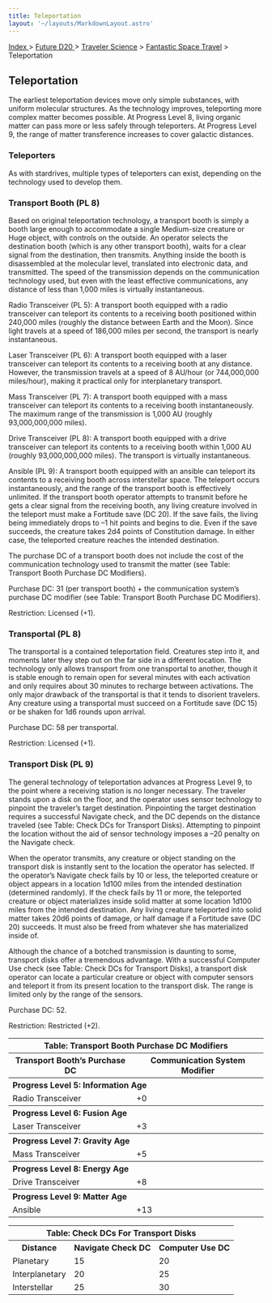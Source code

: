 ```yaml
---
title: Teleportation
layout: '~/layouts/MarkdownLayout.astro'
---
```


[ Index ](/) > [ Future D20 ](/future.d20.srd) > [Traveler Science](/future.d20.srd/traveler.science) > [Fantastic Space Travel](/future.d20.srd/traveler.science/fantastic.space.travel) > Teleportation

## Teleportation

The earliest teleportation devices move only simple substances, with uniform
molecular structures. As the technology improves, teleporting more complex
matter becomes possible. At Progress Level 8, living organic matter can pass
more or less safely through teleporters. At Progress Level 9, the range of
matter transference increases to cover galactic distances.

### Teleporters

As with stardrives, multiple types of teleporters can exist, depending on the
technology used to develop them.

### Transport Booth (PL 8)

Based on original teleportation technology, a transport booth is simply a
booth large enough to accommodate a single Medium-size creature or Huge
object, with controls on the outside. An operator selects the destination
booth (which is any other transport booth), waits for a clear signal from the
destination, then transmits. Anything inside the booth is disassembled at the
molecular level, translated into electronic data, and transmitted. The speed
of the transmission depends on the communication technology used, but even
with the least effective communications, any distance of less than 1,000 miles
is virtually instantaneous.

Radio Transceiver (PL 5): A transport booth equipped with a radio transceiver
can teleport its contents to a receiving booth positioned within 240,000 miles
(roughly the distance between Earth and the Moon). Since light travels at a
speed of 186,000 miles per second, the transport is nearly instantaneous.

Laser Transceiver (PL 6): A transport booth equipped with a laser transceiver
can teleport its contents to a receiving booth at any distance. However, the
transmission travels at a speed of 8 AU/hour (or 744,000,000 miles/hour),
making it practical only for interplanetary transport.

Mass Transceiver (PL 7): A transport booth equipped with a mass transceiver
can teleport its contents to a receiving booth instantaneously. The maximum
range of the transmission is 1,000 AU (roughly 93,000,000,000 miles).

Drive Transceiver (PL 8): A transport booth equipped with a drive transceiver
can teleport its contents to a receiving booth within 1,000 AU (roughly
93,000,000,000 miles). The transport is virtually instantaneous.

Ansible (PL 9): A transport booth equipped with an ansible can teleport its
contents to a receiving booth across interstellar space. The teleport occurs
instantaneously, and the range of the transport booth is effectively
unlimited. If the transport booth operator attempts to transmit before he gets
a clear signal from the receiving booth, any living creature involved in the
teleport must make a Fortitude save (DC 20). If the save fails, the living
being immediately drops to –1 hit points and begins to die. Even if the save
succeeds, the creature takes 2d4 points of Constitution damage. In either
case, the teleported creature reaches the intended destination.

The purchase DC of a transport booth does not include the cost of the
communication technology used to transmit the matter (see Table: Transport
Booth Purchase DC Modifiers).

Purchase DC: 31 (per transport booth) + the communication system’s purchase DC
modifier (see Table: Transport Booth Purchase DC Modifiers).

Restriction: Licensed (+1).

### Transportal (PL 8)

The transportal is a contained teleportation field. Creatures step into it,
and moments later they step out on the far side in a different location. The
technology only allows transport from one transportal to another, though it is
stable enough to remain open for several minutes with each activation and only
requires about 30 minutes to recharge between activations. The only major
drawback of the transportal is that it tends to disorient travelers. Any
creature using a transportal must succeed on a Fortitude save (DC 15) or be
shaken for 1d6 rounds upon arrival.

Purchase DC: 58 per transportal.

Restriction: Licensed (+1).

### Transport Disk (PL 9)

The general technology of teleportation advances at Progress Level 9, to the
point where a receiving station is no longer necessary. The traveler stands
upon a disk on the floor, and the operator uses sensor technology to pinpoint
the traveler’s target destination. Pinpointing the target destination requires
a successful Navigate check, and the DC depends on the distance traveled (see
Table: Check DCs for Transport Disks). Attempting to pinpoint the location
without the aid of sensor technology imposes a –20 penalty on the Navigate
check.

When the operator transmits, any creature or object standing on the transport
disk is instantly sent to the location the operator has selected. If the
operator’s Navigate check fails by 10 or less, the teleported creature or
object appears in a location 1d100 miles from the intended destination
(determined randomly). If the check fails by 11 or more, the teleported
creature or object materializes inside solid matter at some location 1d100
miles from the intended destination. Any living creature teleported into solid
matter takes 20d6 points of damage, or half damage if a Fortitude save (DC 20)
succeeds. It must also be freed from whatever she has materialized inside of.

Although the chance of a botched transmission is daunting to some, transport
disks offer a tremendous advantage. With a successful Computer Use check (see
Table: Check DCs for Transport Disks), a transport disk operator can locate a
particular creature or object with computer sensors and teleport it from its
present location to the transport disk. The range is limited only by the range
of the sensors.

Purchase DC: 52.

Restriction: Restricted (+2).


<table> <tr><th colspan="2">Table: Transport Booth Purchase DC Modifiers</th></tr> <tr><th>Transport Booth’s Purchase DC</th><th>Communication System Modifier</th></tr> <tr><th colspan="2" style="text-align: left">Progress Level 5: Information Age</th></tr> <tr><td>Radio Transceiver</td><td>+0</td></tr> <tr><th colspan="2" style="text-align: left">Progress Level 6: Fusion Age</th></tr> <tr><td>Laser Transceiver</td><td>+3</td></tr> <tr><th colspan="2" style="text-align: left">Progress Level 7: Gravity Age</th></tr> <tr><td>Mass Transceiver</td><td>+5</td></tr> <tr><th colspan="2" style="text-align: left">Progress Level 8: Energy Age</th></tr> <tr><td>Drive Transceiver</td><td>+8</td></tr> <tr><th colspan="2" style="text-align: left">Progress Level 9: Matter Age</th></tr> <tr><td>Ansible</td><td>+13</td></tr> </table>

 
<table> <tr><th colspan="3">Table: Check DCs For Transport Disks</th></tr> <tr><th>Distance</th><th>Navigate Check DC</th><th>Computer Use DC</th></tr> <tr><td>Planetary</td><td>15</td><td>20</td></tr> <tr class="shaded"><td>Interplanetary</td><td>20</td><td>25</td></tr> <tr><td>Interstellar</td><td>25</td><td>30</td></tr> </table>



